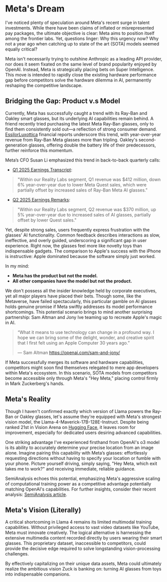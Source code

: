 # Meta's Dream

I've noticed plenty of speculation around Meta's recent surge in talent investments. While there have been claims of inflated or misrepresented pay packages, the ultimate objective is clear: Meta aims to position itself among the frontier labs. Yet, questions linger: Why this urgency now? Why not a year ago when catching up to state of the art (SOTA) models seemed equally critical?

Meta isn't necessarily trying to outshine Anthropic as a leading API provider, nor does it seem fixated on the same level of brand popularity enjoyed by OpenAI. Instead, Meta is strategically placing bets on Super Intelligence. This move is intended to rapidly close the existing hardware performance gap before competitors solve the hardware dilemma in AI, permanently reshaping the competitive landscape.

## Bridging the Gap: Product v.s Model
Currently, Meta has successfully caught a trend with its Ray-Ban and Oakley smart glasses, but its underlying AI capabilities remain behind. A friend recently tried purchasing the latest Meta Ray-Ban glasses, only to find them consistently sold out—a reflection of strong consumer demand. [EssilorLuxottica](https://www.essilorluxottica.com/cap/content/259500/) financial reports underscore this trend, with year-over-year revenue from Ray-Ban Meta glasses more than tripling. Oakley's second-generation glasses, offering double the battery life of their predecessors, further reinforce this momentum.

Meta’s CFO Susan Li emphasized this trend in back-to-back quarterly calls:

* [Q1 2025 Earnings Transcript](https://s21.q4cdn.com/399680738/files/doc_financials/2025/q1/Transcripts/META-Q1-2025-Earnings-Call-Transcript-1.pdf):

> "Within our Reality Labs segment, Q1 revenue was \$412 million, down 6% year-over-year due to lower Meta Quest sales, which were partially offset by increased sales of Ray-Ban Meta AI glasses."

* [Q2 2025 Earnings Remarks](https://s21.q4cdn.com/399680738/files/doc_downloads/2025/META-Q2-2025-Prepared-Remarks.pdf):

> "Within our Reality Labs segment, Q2 revenue was \$370 million, up 5% year-over-year due to increased sales of AI glasses, partially offset by lower Quest sales."

Yet, despite strong sales, users frequently express frustration with the glasses' AI functionality. Common feedback describes interactions as slow, ineffective, and overly guided, underscoring a significant gap in user experience. Right now, the glasses feel more like novelty toys than indispensable gadgets. The comparison to Apple's success with the iPhone is instructive: Apple dominated because the software simply just worked.

In my mind:

* **Meta has the product but not the model.**
* **All other companies have the model but not the product.**

We don't possess all the insider knowledge held by corporate executives, yet all major players have placed their bets. Though some, like the Metaverse, have failed spectacularly, this particular gamble on AI glasses holds genuine promise if Meta swiftly addresses its model performance shortcomings. This potential scenario brings to mind another surprising partnership: Sam Altman and Jony Ive teaming up to recreate Apple's magic in AI.

> “What it means to use technology can change in a profound way. I hope we can bring some of the delight, wonder, and creative spirit that I first felt using an Apple Computer 30 years ago.”
>
> — Sam Altman
https://openai.com/sam-and-jony/

If Meta successfully merges its software and hardware capabilities, competitors might soon find themselves relegated to mere app developers within Meta's ecosystem. In this scenario, SOTA models from competitors become accessible only through Meta's "Hey Meta," placing control firmly in Mark Zuckerberg's hands.

## Meta's Reality
Though I haven't confirmed exactly which version of Llama powers the Ray-Ban or Oakley glasses, let's assume they're equipped with Meta's strongest vision model, the Llama-4-Maverick-17B-128E-Instruct. Despite being ranked 21st in Vision Arena on [Hugging Face](https://huggingface.co/spaces/lmarena-ai/lmarena-leaderboard), it leaves room for improvement, especially for dedicated users desiring advanced capabilities.

One striking advantage I've experienced firsthand from OpenAI's o3 model is its ability to accurately determine your precise location from an image alone. Imagine pairing this capability with Meta’s glasses: effortlessly requesting directions without having to specify your location or fumble with your phone. Picture yourself driving, simply saying, "Hey Meta, which exit takes me to work?" and receiving immediate, reliable guidance.

SemiAnalysis echoes this potential, emphasizing Meta's aggressive scaling of computational training power as a competitive advantage potentially matching OpenAI's capabilities. For further insights, consider their recent analysis: [SemiAnalysis article](https://semianalysis.com/2025/07/11/meta-superintelligence-leadership-compute-talent-and-data/).

## Meta's Vision (Literally)

A critical shortcoming in Llama 4 remains its limited multimodal training capabilities. Without privileged access to vast video datasets like YouTube, Meta must innovate creatively. The logical alternative is harnessing the extensive multimedia content recorded directly by users wearing their smart glasses. This proprietary dataset, inaccessible to competitors, could provide the decisive edge required to solve longstanding vision-processing challenges.

By effectively capitalizing on their unique data assets, Meta could ultimately realize the ambitious vision Zuck is banking on: turning AI glasses from toys into indispensable companions.


